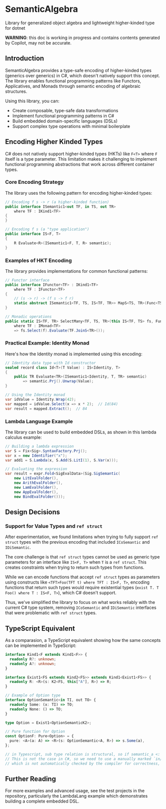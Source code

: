 # SemanticAlgebra
Library for generalized object algebra and lightweight higher-kinded type for dotnet

**WARNING**: this doc is working in progress and contains contents generated by Copilot, may not be accurate.

<!-- Generated by Copilot -->
## Introduction

SemanticAlgebra provides a type-safe encoding of higher-kinded types (generics over generics) in C#, which doesn't natively support this concept. The library enables functional programming patterns like Functors, Applicatives, and Monads through semantic encoding of algebraic structures.

Using this library, you can:
- Create composable, type-safe data transformations
- Implement functional programming patterns in C#
- Build embedded domain-specific languages (DSLs)
- Support complex type operations with minimal boilerplate

## Encoding Higher Kinded Types

C# does not natively support higher-kinded types (HKTs) like `F<T>` where `F` itself is a type parameter. This limitation makes it challenging to implement functional programming abstractions that work across different container types.

### Core Encoding Strategy

The library uses the following pattern for encoding higher-kinded types:

```csharp
// Encoding f s -> r (a higher-kinded function)
public interface ISemantic1<out TF, in TS, out TR>
    where TF : IKind1<TF>
{
}

// Encoding f s (a "type application")
public interface IS<F, T>
{
    R Evaluate<R>(ISemantic1<F, T, R> semantic);
}
```

### Examples of HKT Encoding

The library provides implementations for common functional patterns:

```csharp
// Functor interface
public interface IFunctor<TF> : IKind1<TF>
    where TF : IFunctor<TF>
{
    // (s -> r) -> (f s -> f r)
    static abstract ISemantic1<TF, TS, IS<TF, TR>> MapS<TS, TR>(Func<TS, TR> f);
}

// Monadic operations
public static IS<TF, TR> SelectMany<TF, TS, TR>(this IS<TF, TS> fs, Func<TS, IS<TF, TR>> f)
    where TF : IMonad<TF>
    => fs.Select(f).Evaluate(TF.JoinS<TR>());
```

### Practical Example: Identity Monad

Here's how the Identity monad is implemented using this encoding:

```csharp
// Identity data type with Id constructor
sealed record class Id<T>(T Value) : IS<Identity, T>
{
    public TR Evaluate<TR>(ISemantic1<Identity, T, TR> semantic)
        => semantic.Prj().Unwrap(Value);
}

// Using the Identity monad
var idValue = Identity.Wrap(42);
var mapped = idValue.Select(x => x * 2);  // Id(84)
var result = mapped.Extract();  // 84
```

### Lambda Language Example

The library can be used to build embedded DSLs, as shown in this lambda calculus example:

```csharp
// Building a lambda expression
var S = Fix<Sig>.SyntaxFactory.Prj();
var x = new Identifier("x");
var add1 = S.Lambda(x, S.Add(S.LitI(1), S.Var(x)));

// Evaluating the expression
var result = expr.Fold<SigEvalData>(Sig.SigSemantic(
    new LitEvalFolder(),
    new ArithEvalFolder(),
    new LamEvalFolder(),
    new AppEvalFolder(),
    new BindEvalFolder()));
```

## Design Decisions

### Support for Value Types and `ref struct`

After experimentation, we found limitations when trying to fully support `ref struct` types with the previous encoding that included `ICoSemantic` and `IDiSemantic`. 

The core challenge is that `ref struct` types cannot be used as generic type parameters for an interface like `IS<F, T>` when `T` is a `ref struct`. This creates constraints when trying to return such types from functions.

While we can encode functions that accept `ref struct` types as parameters using constructs like `<TFT>Foo(TFT t) where TFT : IS<F, T>`, encoding functions that return such types would require existential types (`exist T. T Foo() where T : IS<F, T>`), which C# doesn't support.

Thus, we've simplified the library to focus on what works reliably with the current C# type system, removing `ICoSemantic` and `IDiSemantic` interfaces that were problematic with `ref struct` types.

## TypeScript Equivalent

As a comparasion, a TypeScript equivalent showing how the same concepts can be implemented in TypeScript:

```typescript
interface Kind1<F extends Kind1<F>> {
  readonly R?: unknown;
  readonly A?: unknown;
}

interface Exist1<FS extends Kind2<FS>> extends Kind1<Exist1<FS>> {
  readonly R: <R>(s: K2<FS, this["A"], R>) => R;
}

// Example of Option type
interface OptionSemantic<in TI, out TO> {
  readonly Some: (x: TI) => TO;
  readonly None: () => TO;
}

type Option = Exist1<OptionSemanticK2>;

// Pure function for Option
const OptionF: Pure<Option> = {
  pure: <A>(a: A) => <R>(s: OptionSemantic<A, R>) => s.Some(a),
};

// in Typescript, sub type relation is structural, so if semantic_a <: semantic_b, then its related expression Exist1<a> :> Exist1<b> is automatically satisfied.
// This is not the case in C#, so we need to use a manually marked `in/out F` in `IS` and `ISemantic1` respectively,
// which is not automatically checked by the compiler for correctness, we need to manully ensure that if brand F : G, then ISemantic<F, TI, TO> : ISemantic<G, TI, TO>.
```

## Further Reading

For more examples and advanced usage, see the test projects in the repository, particularly the LambdaLang example which demonstrates building a complete embedded DSL.

<!-- End of Copilot generated content -->
